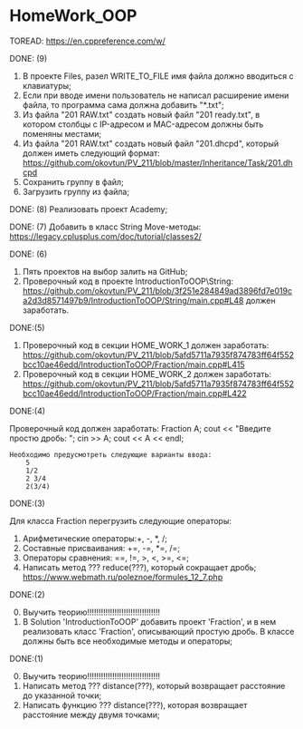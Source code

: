 # HomeWork_OOP
TOREAD: 
https://en.cppreference.com/w/

DONE: (9)
1. В проекте Files, разел WRITE_TO_FILE имя файла должно вводиться с клавиатуры;
2. Если при вводе имени пользователь не написал расширение имени файла, то программа сама должна добавить "*.txt";
3. Из файла "201 RAW.txt" создать новый файл "201 ready.txt", в котором столбцы с IP-адресом и MAC-адресом должны быть поменяны местами;
4. Из файла "201 RAW.txt" создать новый файл "201.dhcpd", который должен иметь следующий формат:
	https://github.com/okovtun/PV_211/blob/master/Inheritance/Task/201.dhcpd
5. Сохранить группу в файл;
6. Загрузить группу из файла;

DONE: (8)
Реализовать проект Academy;

DONE: (7)
Добавить в класс String Move-методы:
https://legacy.cplusplus.com/doc/tutorial/classes2/


DONE: (6)
1. Пять проектов на выбор залить на GitHub;
2. 
   Проверочный код в проекте IntroductionToOOP\String:
	https://github.com/okovtun/PV_211/blob/3f251e284849ad3896fd7e019ca2d3d8571497b9/IntroductionToOOP/String/main.cpp#L48
должен заработать.


DONE:(5)

1. Проверочный код в секции HOME_WORK_1 должен заработать:
	https://github.com/okovtun/PV_211/blob/5afd5711a7935f874783ff64f552bcc10ae46edd/IntroductionToOOP/Fraction/main.cpp#L415
2. Проверочный код в секции HOME_WORK_2 должен заработать:
	https://github.com/okovtun/PV_211/blob/5afd5711a7935f874783ff64f552bcc10ae46edd/IntroductionToOOP/Fraction/main.cpp#L422
	
	
	
	
DONE:(4)

Проверочный код должен заработать:
	Fraction A;
	cout << "Введите простю дробь: "; cin >> A;
	cout << A << endl;

	Необходимо предусмотреть следующие варианты ввода:
		5
		1/2
		2 3/4
		2(3/4)

DONE:(3)

Для класса Fraction перегрузить следующие операторы:
1. Арифметические операторы:+, -, *, /;
2. Составные присваивания:	+=, -=, *=, /=;
3. Операторы сравнения:		==, !=, >, <, >=, <=;
4. Написать метод ??? reduce(???), который сокращает дробь;
		https://www.webmath.ru/poleznoe/formules_12_7.php

DONE:(2)

0. Выучить теорию!!!!!!!!!!!!!!!!!!!!!!!!!!!!!!!!
1. В Solution 'IntroductionToOOP' добавить проект 'Fraction', и в нем реализовать класс 'Fraction',
   описывающий простую дробь. В классе должны быть все необходимые методы и операторы;

DONE:(1)

0. Выучить теорию!!!!!!!!!!!!!!!!!!!!!!!!!!!!!!!!
1. Написать метод ??? distance(???), который возвращает расстояние до указанной точки;		
2. Написать функцию ??? distance(???), которая возвращает расстояние между двумя точками;	
